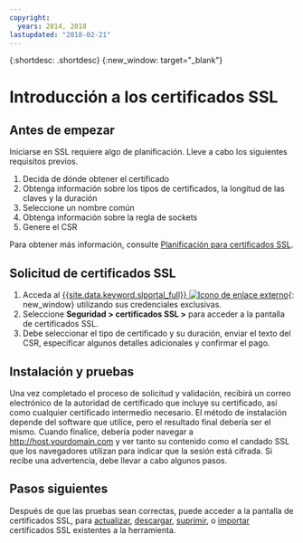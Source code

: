 ```yaml
---
copyright:
  years: 2014, 2018
lastupdated: "2018-02-21"
---
```


{:shortdesc: .shortdesc}
{:new_window: target="_blank"}

# Introducción a los certificados SSL  


## Antes de empezar

Iniciarse en SSL requiere algo de planificación. Lleve a cabo los siguientes requisitos previos.

1. Decida de dónde obtener el certificado
2. Obtenga información sobre los tipos de certificados, la longitud de las claves y la duración
3. Seleccione un nombre común
4. Obtenga información sobre la regla de sockets
5. Genere el CSR

Para obtener más información, consulte [Planificación para certificados SSL](planning-ahead-ssl.html).

## Solicitud de certificados SSL

1. Acceda al [{{site.data.keyword.slportal_full}} ![Icono de enlace externo](../../icons/launch-glyph.svg "Icono de enlace externo")](https://control.softlayer.com/){: new_window} utilizando sus credenciales exclusivas.
2. Seleccione **Seguridad > certificados SSL >** para acceder a la pantalla de certificados SSL.
3. Debe seleccionar el tipo de certificado y su duración, enviar el texto del CSR, especificar algunos detalles adicionales y confirmar el pago.

## Instalación y pruebas
Una vez completado el proceso de solicitud y validación, recibirá un correo electrónico de la autoridad de certificado que incluye su certificado, así como cualquier certificado intermedio necesario. El método de instalación depende del software que utilice, pero el resultado final debería ser el mismo. Cuando finalice, debería poder navegar a <http://host.yourdomain.com> y ver tanto su contenido como el candado SSL que los navegadores utilizan para indicar que la sesión está cifrada. Si recibe una advertencia, debe llevar a cabo algunos pasos.

## Pasos siguientes

Después de que las pruebas sean correctas, puede acceder a la pantalla de certificados SSL, para [actualizar](view-and-update-ssl-certificate.html), [descargar](download-ssl-certificate-details.html), [suprimir](delete-ssl-certificate.html), o [importar](import-ssl-certificate.html) certificados SSL existentes a la herramienta.
